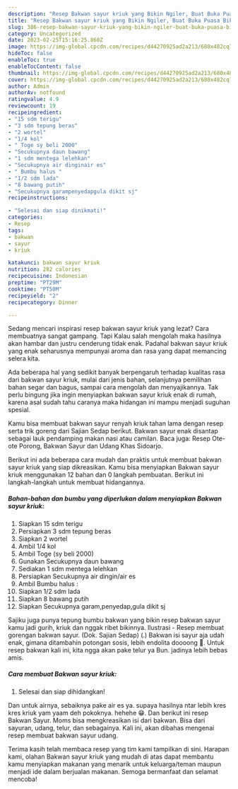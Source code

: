 ```yaml
---
description: "Resep Bakwan sayur kriuk yang Bikin Ngiler, Buat Buka Puasa Bikin Ngiler"
title: "Resep Bakwan sayur kriuk yang Bikin Ngiler, Buat Buka Puasa Bikin Ngiler"
slug: 386-resep-bakwan-sayur-kriuk-yang-bikin-ngiler-buat-buka-puasa-bikin-ngiler
category: Uncategorized
date: 2023-02-25T15:16:25.860Z
image: https://img-global.cpcdn.com/recipes/d44270925ad2a213/680x482cq70/bakwan-sayur-kriuk-foto-resep-utama.jpg
hideToc: false
enableToc: true
enableTocContent: false
thumbnail: https://img-global.cpcdn.com/recipes/d44270925ad2a213/680x482cq70/bakwan-sayur-kriuk-foto-resep-utama.jpg
cover: https://img-global.cpcdn.com/recipes/d44270925ad2a213/680x482cq70/bakwan-sayur-kriuk-foto-resep-utama.jpg
author: Admin
authorAv: notfound
ratingvalue: 4.9
reviewcount: 19
recipeingredient:
- "15 sdm terigu"
- "3 sdm tepung beras"
- "2 wortel"
- "1/4 kol"
- " Toge sy beli 2000"
- "Secukupnya daun bawang"
- "1 sdm mentega lelehkan"
- "Secukupnya air dinginair es"
- " Bumbu halus "
- "1/2 sdm lada"
- "8 bawang putih"
- "Secukupnya garampenyedapgula dikit sj"
recipeinstructions:

- "Selesai dan siap dinikmati!"
categories:
- Resep
tags:
- bakwan
- sayur
- kriuk

katakunci: bakwan sayur kriuk 
nutrition: 282 calories
recipecuisine: Indonesian
preptime: "PT29M"
cooktime: "PT50M"
recipeyield: "2"
recipecategory: Dinner

---
```



Sedang mencari inspirasi resep bakwan sayur kriuk yang lezat? Cara membuatnya sangat gampang. Tapi Kalau salah mengolah maka hasilnya akan hambar dan justru cenderung tidak enak. Padahal bakwan sayur kriuk yang enak seharusnya mempunyai aroma dan rasa yang dapat memancing selera kita.


Ada beberapa hal yang sedikit banyak berpengaruh terhadap kualitas rasa dari bakwan sayur kriuk, mulai dari jenis bahan, selanjutnya pemilihan bahan segar dan bagus, sampai cara mengolah dan menyajikannya. Tak perlu bingung jika ingin menyiapkan bakwan sayur kriuk enak di rumah, karena asal sudah tahu caranya maka hidangan ini mampu menjadi suguhan spesial.

Kamu bisa membuat bakwan sayur renyah kriuk tahan lama dengan resep serta trik goreng dari Sajian Sedap berikut. Bakwan sayur enak disantap sebagai lauk pendamping makan nasi atau camilan. Baca juga: Resep Ote-ote Porong, Bakwan Sayur dan Udang Khas Sidoarjo.


Berikut ini ada beberapa cara mudah dan praktis untuk membuat bakwan sayur kriuk yang siap dikreasikan. Kamu bisa menyiapkan Bakwan sayur kriuk menggunakan 12 bahan dan 0 langkah pembuatan. Berikut ini langkah-langkah untuk membuat hidangannya.

<!--inarticleads1-->

##### Bahan-bahan dan bumbu yang diperlukan dalam menyiapkan Bakwan sayur kriuk:

1. Siapkan 15 sdm terigu
1. Persiapkan 3 sdm tepung beras
1. Siapkan 2 wortel
1. Ambil 1/4 kol
1. Ambil  Toge (sy beli 2000)
1. Gunakan Secukupnya daun bawang
1. Sediakan 1 sdm mentega lelehkan
1. Persiapkan Secukupnya air dingin/air es
1. Ambil  Bumbu halus :
1. Siapkan 1/2 sdm lada
1. Siapkan 8 bawang putih
1. Siapkan Secukupnya garam,penyedap,gula dikit sj


Sajiku juga punya tepung bumbu bakwan yang bikin resep bakwan sayur kamu jadi gurih, kriuk dan nggak ribet bikinnya. Ilustrasi - Resep membuat gorengan bakwan sayur. (Dok. Sajian Sedap) (.) Bakwan isi sayur aja udah enak, gimana ditambahin potongan sosis, lebih endolita doooong 🤤. Untuk resep bakwan kali ini, kita ngga akan pake telur ya Bun. jadinya lebih bebas amis. 

<!--inarticleads2-->

##### Cara membuat Bakwan sayur kriuk:


1. Selesai dan siap dihidangkan!

Dan untuk airnya, sebaiknya pake air es ya. supaya hasilnya ntar lebih kres kres kriuk yam yaam deh pokoknya. hehehe 😁. Dan berikut ini resep Bakwan Sayur. Moms bisa mengkreasikan isi dari bakwan. Bisa dari sayuran, udang, telur, dan sebagainya. Kali ini, akan dibahas mengenai resep membuat bakwan sayur udang. 

Terima kasih telah membaca resep yang tim kami tampilkan di sini. Harapan kami, olahan Bakwan sayur kriuk yang mudah di atas dapat membantu kamu menyiapkan makanan yang menarik untuk keluarga/teman maupun menjadi ide dalam berjualan makanan. Semoga bermanfaat dan selamat mencoba!
